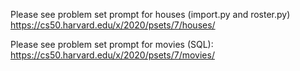 Please see problem set prompt for houses (import.py and roster.py)
https://cs50.harvard.edu/x/2020/psets/7/houses/

Please see problem set prompt for movies (SQL):
https://cs50.harvard.edu/x/2020/psets/7/movies/
